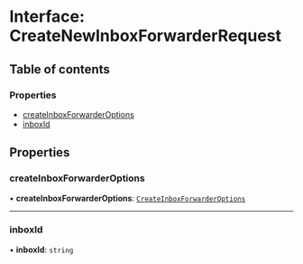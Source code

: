 # Interface: CreateNewInboxForwarderRequest

## Table of contents

### Properties

- [createInboxForwarderOptions](CreateNewInboxForwarderRequest.md#createinboxforwarderoptions)
- [inboxId](CreateNewInboxForwarderRequest.md#inboxid)

## Properties

### createInboxForwarderOptions

• **createInboxForwarderOptions**: [`CreateInboxForwarderOptions`](CreateInboxForwarderOptions.md)

___

### inboxId

• **inboxId**: `string`
